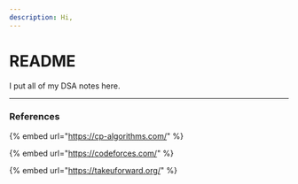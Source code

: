 ```yaml
---
description: Hi,
---
```


# README

I put all of my DSA notes here.

***

### References

{% embed url="https://cp-algorithms.com/" %}

{% embed url="https://codeforces.com/" %}

{% embed url="https://takeuforward.org/" %}

